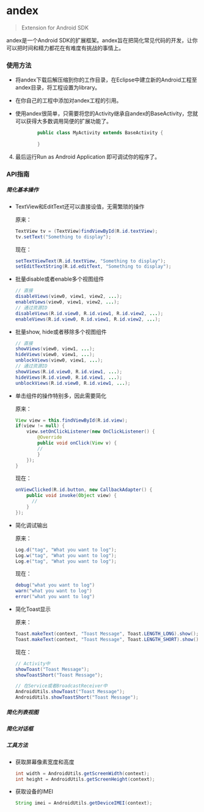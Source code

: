 andex
=====

> Extension for Android SDK



andex是一个Android SDK的扩展框架。andex旨在把简化常见代码的开发，让你可以把时间和精力都花在有难度有挑战的事情上。

### 使用方法

* 将andex下载后解压缩到你的工作目录，在Eclipse中建立新的Android工程至andex目录，将工程设置为library。

* 在你自己的工程中添加对andex工程的引用。

* 使用andex很简单，只需要将您的Activity继承自andex的BaseActivity，您就可以获得大多数调用简便的扩展功能了。

	```java
			public class MyActivity extends BaseActivity {
			
			}
	```

4. 最后运行Run as Android Application 即可调试你的程序了。


### API指南

##### 简化基本操作

* TextView和EditText还可以直接设值，无需繁琐的操作

    原来：

    ```java
    TextView tv = (TextView)findViewById(R.id.textView);
    tv.setText("Something to display");
    ```

    现在：

    ```java
    setTextViewText(R.id.textView, "Something to display");
    setEditTextString(R.id.editText, "Something to display");
    ```

* 批量disable或者enable多个视图组件

    ```java
    // 直接
    disableViews(view0, view1, view2, ...);
    enableViews(view0, view1, view2, ...);
    // 通过资源ID
    disableViews(R.id.view0, R.id.view1, R.id.view2, ...);
    enableViews(R.id.view0, R.id.view1, R.id.view2, ...);
    ```

* 批量show, hide或者移除多个视图组件

    ```java
    // 直接
    showViews(view0, view1, ...);
    hideViews(view0, view1, ...);
    unblockViews(view0, view1, ...);
    // 通过资源ID
    showViews(R.id.view0, R.id.view1, ...);
    hideViews(R.id.view0, R.id.view1, ...);
    unblockViews(R.id.view0, R.id.view1, ...);
    ```

* 单击组件的操作特别多，因此需要简化

    原来：

    ```java
    View view = this.findViewById(R.id.view);
    if(view != null) {
        view.setOnClickListener(new OnClickListener() {
            @Override
            public void onClick(View v) {
            //
            }
        });
    }
    ```

    现在：

    ```java
    onViewClicked(R.id.button, new CallbackAdapter() {
        public void invoke(Object view) {
          //
        }
    });
    ```

* 简化调试输出

    原来：

    ```java
    Log.d("tag", "What you want to log");
    Log.w("tag", "What you want to log");
    Log.e("tag", "What you want to log");
    ```

    现在：

    ```java
    debug("what you want to log")
    warn("what you want to log")
    error("what you want to log")
    ```

* 简化Toast显示

    原来：

    ```java
    Toast.makeText(context, "Toast Message", Toast.LENGTH_LONG).show();
    Toast.makeText(context, "Toast Message", Toast.LENGTH_SHORT).show();
    ```

    现在：

    ```java
    // Activity中
    showToast("Toast Message");
    showToastShort("Toast Message");

    // 在Service或者BroadcastReceiver中
    AndroidUtils.showToast("Toast Message");
    AndroidUtils.showToastShort("Toast Message");
    ```

##### 简化列表视图

##### 简化对话框

##### 工具方法

* 获取屏幕像素宽度和高度

    ```java
    int width = AndroidUtils.getScreenWidth(context);
    int height = AndroidUtils.getScreenHeight(context);
    ```

* 获取设备的IMEI

    ```java
    String imei = AndroidUtils.getDeviceIMEI(context);
    ```

